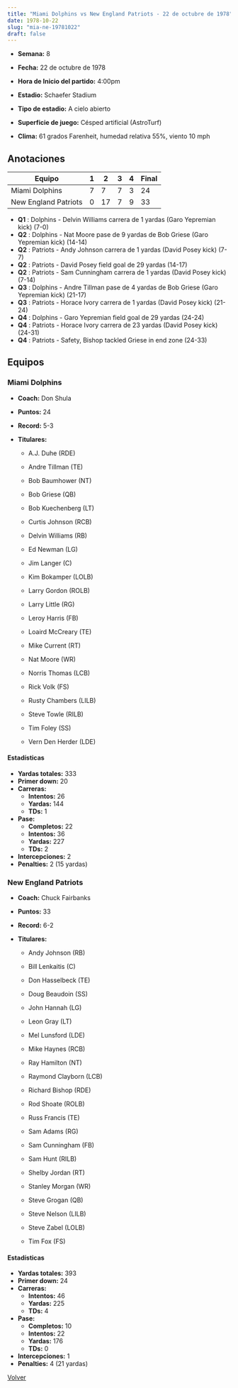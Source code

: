 ```yaml
---
title: "Miami Dolphins vs New England Patriots - 22 de octubre de 1978"
date: 1978-10-22
slug: "mia-ne-19781022"
draft: false
---
```


* **Semana:** 8
* **Fecha:** 22 de octubre de 1978

* **Hora de Inicio del partido:** 4:00pm
* **Estadio:** Schaefer Stadium
* **Tipo de estadio:** A cielo abierto
* **Superficie de juego:** Césped artificial (AstroTurf)
* **Clima:** 61 grados Farenheit, humedad relativa 55%, viento 10 mph





## Anotaciones
| Equipo | 1 | 2 | 3 | 4 | Final |
|--------|---|---|---|---|-------|
| Miami Dolphins  | 7 | 7 | 7 | 3  | 24 |
| New England Patriots  | 0 | 17 | 7 | 9  | 33 |
* **Q1** : Dolphins - Delvin Williams carrera de 1 yardas (Garo Yepremian kick) (7-0)
* **Q2** : Dolphins - Nat Moore pase de 9 yardas de Bob Griese (Garo Yepremian kick) (14-14)
* **Q2** : Patriots - Andy Johnson carrera de 1 yardas (David Posey kick) (7-7)
* **Q2** : Patriots - David Posey field goal de 29 yardas (14-17)
* **Q2** : Patriots - Sam Cunningham carrera de 1 yardas (David Posey kick) (7-14)
* **Q3** : Dolphins - Andre Tillman pase de 4 yardas de Bob Griese (Garo Yepremian kick) (21-17)
* **Q3** : Patriots - Horace Ivory carrera de 1 yardas (David Posey kick) (21-24)
* **Q4** : Dolphins - Garo Yepremian field goal de 29 yardas (24-24)
* **Q4** : Patriots - Horace Ivory carrera de 23 yardas (David Posey kick) (24-31)
* **Q4** : Patriots - Safety, Bishop tackled Griese in end zone (24-33)


## Equipos


### Miami Dolphins
* **Coach:** Don Shula
* **Puntos:** 24
* **Record:** 5-3
* **Titulares:** 

  * A.J. Duhe (RDE) 

  * Andre Tillman (TE) 

  * Bob Baumhower (NT) 

  * Bob Griese (QB) 

  * Bob Kuechenberg (LT) 

  * Curtis Johnson (RCB) 

  * Delvin Williams (RB) 

  * Ed Newman (LG) 

  * Jim Langer (C) 

  * Kim Bokamper (LOLB) 

  * Larry Gordon (ROLB) 

  * Larry Little (RG) 

  * Leroy Harris (FB) 

  * Loaird McCreary (TE) 

  * Mike Current (RT) 

  * Nat Moore (WR) 

  * Norris Thomas (LCB) 

  * Rick Volk (FS) 

  * Rusty Chambers (LILB) 

  * Steve Towle (RILB) 

  * Tim Foley (SS) 

  * Vern Den Herder (LDE) 

#### Estadísticas
* **Yardas totales:** 333
* **Primer down:** 20
* **Carreras:**
  * **Intentos:** 26
  * **Yardas:** 144
  * **TDs:** 1
* **Pase:**
  * **Completos:** 22
  * **Intentos:** 36
  * **Yardas:** 227
  * **TDs:** 2
* **Intercepciones:** 2
* **Penalties:** 2 (15 yardas)

### New England Patriots
* **Coach:** Chuck Fairbanks
* **Puntos:** 33
* **Record:** 6-2
* **Titulares:** 

  * Andy Johnson (RB) 

  * Bill Lenkaitis (C) 

  * Don Hasselbeck (TE) 

  * Doug Beaudoin (SS) 

  * John Hannah (LG) 

  * Leon Gray (LT) 

  * Mel Lunsford (LDE) 

  * Mike Haynes (RCB) 

  * Ray Hamilton (NT) 

  * Raymond Clayborn (LCB) 

  * Richard Bishop (RDE) 

  * Rod Shoate (ROLB) 

  * Russ Francis (TE) 

  * Sam Adams (RG) 

  * Sam Cunningham (FB) 

  * Sam Hunt (RILB) 

  * Shelby Jordan (RT) 

  * Stanley Morgan (WR) 

  * Steve Grogan (QB) 

  * Steve Nelson (LILB) 

  * Steve Zabel (LOLB) 

  * Tim Fox (FS) 

#### Estadísticas
* **Yardas totales:** 393
* **Primer down:** 24
* **Carreras:**
  * **Intentos:** 46
  * **Yardas:** 225
  * **TDs:** 4
* **Pase:**
  * **Completos:** 10
  * **Intentos:** 22
  * **Yardas:** 176
  * **TDs:** 0
* **Intercepciones:** 1
* **Penalties:** 4 (21 yardas)


[Volver](/historia/1978)
